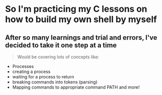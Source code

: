 # So I'm practicing my C lessons on how to build my own shell by myself
## After so many learnings and trial and errors, I've decided to take it one step at a time
> Would be covering lots of concepts like:
- Processes
- creating a process
- waiting for a process to return
- breaking commands into tokens (parsing)
- Mapping commands to appropriate command PATH
and more!
